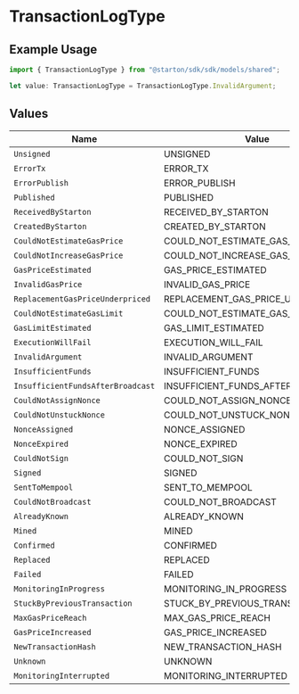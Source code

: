 # TransactionLogType

## Example Usage

```typescript
import { TransactionLogType } from "@starton/sdk/sdk/models/shared";

let value: TransactionLogType = TransactionLogType.InvalidArgument;
```

## Values

| Name                               | Value                              |
| ---------------------------------- | ---------------------------------- |
| `Unsigned`                         | UNSIGNED                           |
| `ErrorTx`                          | ERROR_TX                           |
| `ErrorPublish`                     | ERROR_PUBLISH                      |
| `Published`                        | PUBLISHED                          |
| `ReceivedByStarton`                | RECEIVED_BY_STARTON                |
| `CreatedByStarton`                 | CREATED_BY_STARTON                 |
| `CouldNotEstimateGasPrice`         | COULD_NOT_ESTIMATE_GAS_PRICE       |
| `CouldNotIncreaseGasPrice`         | COULD_NOT_INCREASE_GAS_PRICE       |
| `GasPriceEstimated`                | GAS_PRICE_ESTIMATED                |
| `InvalidGasPrice`                  | INVALID_GAS_PRICE                  |
| `ReplacementGasPriceUnderpriced`   | REPLACEMENT_GAS_PRICE_UNDERPRICED  |
| `CouldNotEstimateGasLimit`         | COULD_NOT_ESTIMATE_GAS_LIMIT       |
| `GasLimitEstimated`                | GAS_LIMIT_ESTIMATED                |
| `ExecutionWillFail`                | EXECUTION_WILL_FAIL                |
| `InvalidArgument`                  | INVALID_ARGUMENT                   |
| `InsufficientFunds`                | INSUFFICIENT_FUNDS                 |
| `InsufficientFundsAfterBroadcast`  | INSUFFICIENT_FUNDS_AFTER_BROADCAST |
| `CouldNotAssignNonce`              | COULD_NOT_ASSIGN_NONCE             |
| `CouldNotUnstuckNonce`             | COULD_NOT_UNSTUCK_NONCE            |
| `NonceAssigned`                    | NONCE_ASSIGNED                     |
| `NonceExpired`                     | NONCE_EXPIRED                      |
| `CouldNotSign`                     | COULD_NOT_SIGN                     |
| `Signed`                           | SIGNED                             |
| `SentToMempool`                    | SENT_TO_MEMPOOL                    |
| `CouldNotBroadcast`                | COULD_NOT_BROADCAST                |
| `AlreadyKnown`                     | ALREADY_KNOWN                      |
| `Mined`                            | MINED                              |
| `Confirmed`                        | CONFIRMED                          |
| `Replaced`                         | REPLACED                           |
| `Failed`                           | FAILED                             |
| `MonitoringInProgress`             | MONITORING_IN_PROGRESS             |
| `StuckByPreviousTransaction`       | STUCK_BY_PREVIOUS_TRANSACTION      |
| `MaxGasPriceReach`                 | MAX_GAS_PRICE_REACH                |
| `GasPriceIncreased`                | GAS_PRICE_INCREASED                |
| `NewTransactionHash`               | NEW_TRANSACTION_HASH               |
| `Unknown`                          | UNKNOWN                            |
| `MonitoringInterrupted`            | MONITORING_INTERRUPTED             |